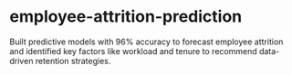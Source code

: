 # employee-attrition-prediction
Built predictive models with 96% accuracy to forecast employee attrition and identified key factors like workload and tenure to recommend data-driven retention strategies.
